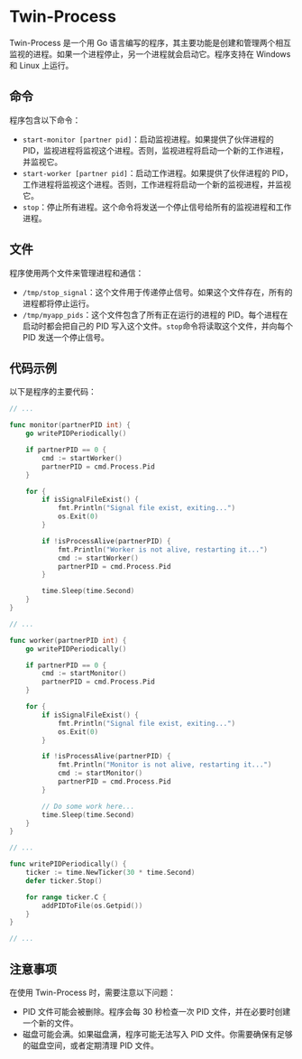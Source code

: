 # Twin-Process

Twin-Process 是一个用 Go 语言编写的程序，其主要功能是创建和管理两个相互监视的进程。如果一个进程停止，另一个进程就会启动它。程序支持在 Windows 和 Linux 上运行。

## 命令

程序包含以下命令：

- `start-monitor [partner pid]`：启动监视进程。如果提供了伙伴进程的 PID，监视进程将监视这个进程。否则，监视进程将启动一个新的工作进程，并监视它。
- `start-worker [partner pid]`：启动工作进程。如果提供了伙伴进程的 PID，工作进程将监视这个进程。否则，工作进程将启动一个新的监视进程，并监视它。
- `stop`：停止所有进程。这个命令将发送一个停止信号给所有的监视进程和工作进程。

## 文件

程序使用两个文件来管理进程和通信：

- `/tmp/stop_signal`：这个文件用于传递停止信号。如果这个文件存在，所有的进程都将停止运行。
- `/tmp/myapp_pids`：这个文件包含了所有正在运行的进程的 PID。每个进程在启动时都会把自己的 PID 写入这个文件。`stop`命令将读取这个文件，并向每个 PID 发送一个停止信号。

## 代码示例

以下是程序的主要代码：

```go
// ...

func monitor(partnerPID int) {
    go writePIDPeriodically()

    if partnerPID == 0 {
        cmd := startWorker()
        partnerPID = cmd.Process.Pid
    }

    for {
        if isSignalFileExist() {
            fmt.Println("Signal file exist, exiting...")
            os.Exit(0)
        }

        if !isProcessAlive(partnerPID) {
            fmt.Println("Worker is not alive, restarting it...")
            cmd := startWorker()
            partnerPID = cmd.Process.Pid
        }

        time.Sleep(time.Second)
    }
}

// ...

func worker(partnerPID int) {
    go writePIDPeriodically()

    if partnerPID == 0 {
        cmd := startMonitor()
        partnerPID = cmd.Process.Pid
    }

    for {
        if isSignalFileExist() {
            fmt.Println("Signal file exist, exiting...")
            os.Exit(0)
        }

        if !isProcessAlive(partnerPID) {
            fmt.Println("Monitor is not alive, restarting it...")
            cmd := startMonitor()
            partnerPID = cmd.Process.Pid
        }

        // Do some work here...
        time.Sleep(time.Second)
    }
}

// ...

func writePIDPeriodically() {
    ticker := time.NewTicker(30 * time.Second)
    defer ticker.Stop()

    for range ticker.C {
        addPIDToFile(os.Getpid())
    }
}

// ...
```

## 注意事项

在使用 Twin-Process 时，需要注意以下问题：

- PID 文件可能会被删除。程序会每 30 秒检查一次 PID 文件，并在必要时创建一个新的文件。
- 磁盘可能会满。如果磁盘满，程序可能无法写入 PID 文件。你需要确保有足够的磁盘空间，或者定期清理 PID 文件。

